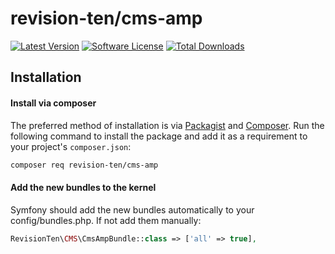 # revision-ten/cms-amp

[![Latest Version][badge-release]][release]
[![Software License][badge-license]][license]
[![Total Downloads][badge-downloads]][downloads]

## Installation

#### Install via composer

The preferred method of installation is via [Packagist][] and [Composer][]. Run the following command to install the package and add it as a requirement to your project's `composer.json`:

```bash
composer req revision-ten/cms-amp
```

#### Add the new bundles to the kernel

Symfony should add the new bundles automatically to your config/bundles.php.
If not add them manually:
```PHP
RevisionTen\CMS\CmsAmpBundle::class => ['all' => true],
```

[packagist]: https://packagist.org/packages/revision-ten/cms
[composer]: http://getcomposer.org/

[badge-release]: https://img.shields.io/packagist/v/revision-ten/cms-amp.svg?style=flat-square
[badge-license]: https://img.shields.io/badge/license-MIT-brightgreen.svg?style=flat-square
[badge-downloads]: https://img.shields.io/packagist/dt/revision-ten/cms-amp.svg?style=flat-square

[release]: https://packagist.org/packages/revision-ten/cms-amp
[license]: https://github.com/RevisionTen/cms-amp/blob/master/LICENSE
[downloads]: https://packagist.org/packages/revision-ten/cms-amp
